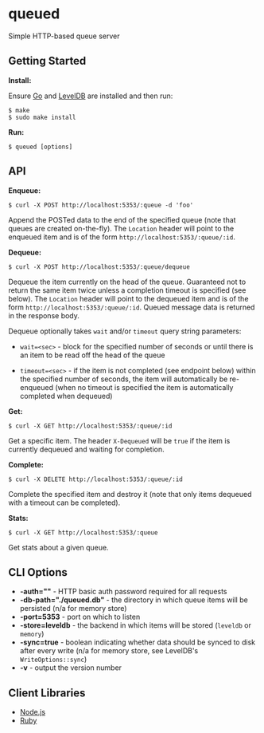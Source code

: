 # queued

Simple HTTP-based queue server

## Getting Started

**Install:**

Ensure [Go](http://golang.org/) and [LevelDB](https://code.google.com/p/leveldb/) are installed and then run:

    $ make
    $ sudo make install

**Run:**

    $ queued [options]

## API

**Enqueue:**

    $ curl -X POST http://localhost:5353/:queue -d 'foo'

Append the POSTed data to the end of the specified queue (note that queues are created on-the-fly).  The `Location` header will point to the enqueued item and is of the form `http://localhost:5353/:queue/:id`.

**Dequeue:**

    $ curl -X POST http://localhost:5353/:queue/dequeue

Dequeue the item currently on the head of the queue.  Guaranteed not to return the same item twice unless a completion timeout is specified (see below).  The `Location` header will point to the dequeued item and is of the form `http://localhost:5353/:queue/:id`.  Queued message data is returned in the response body.

Dequeue optionally takes `wait` and/or `timeout` query string parameters:

* `wait=<sec>` - block for the specified number of seconds or until there is an item to be read
off the head of the queue

* `timeout=<sec>` - if the item is not completed (see endpoint below) within the specified number of seconds, the item will automatically be re-enqueued (when no timeout is specified the item is automatically completed when dequeued)

**Get:**

    $ curl -X GET http://localhost:5353/:queue/:id

Get a specific item.  The header `X-Dequeued` will be `true` if the item is currently dequeued and waiting for completion.

**Complete:**

    $ curl -X DELETE http://localhost:5353/:queue/:id

Complete the specified item and destroy it (note that only items dequeued with a timeout can be completed).

**Stats:**

    $ curl -X GET http://localhost:5353/:queue

Get stats about a given queue.

## CLI Options

* **-auth=""** - HTTP basic auth password required for all requests
* **-db-path="./queued.db"** - the directory in which queue items will be persisted (n/a for memory store)
* **-port=5353** - port on which to listen
* **-store=leveldb** - the backend in which items will be stored (`leveldb` or `memory`)
* **-sync=true** - boolean indicating whether data should be synced to disk after every write (n/a for memory store, see LevelDB's `WriteOptions::sync`)
* **-v** - output the version number

## Client Libraries

* [Node.js](http://github.com/scttnlsn/node-queued)
* [Ruby](http://github.com/scttnlsn/queued-ruby)